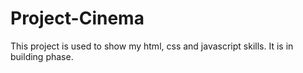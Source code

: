 # Project-Cinema

This project is used to show my html, css and javascript skills.
It is in building phase.

